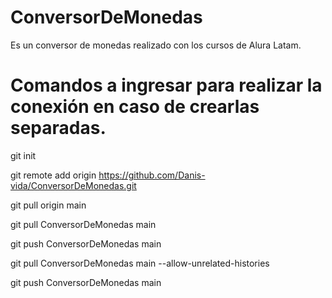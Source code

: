 # ConversorDeMonedas
Es un conversor de monedas realizado con los cursos de Alura Latam.


# Comandos a ingresar para realizar la conexión en caso de crearlas separadas.

git init

git remote add origin https://github.com/Danis-vida/ConversorDeMonedas.git

git pull origin main

git pull ConversorDeMonedas main

git push ConversorDeMonedas main

git pull ConversorDeMonedas main --allow-unrelated-histories

git push ConversorDeMonedas main
